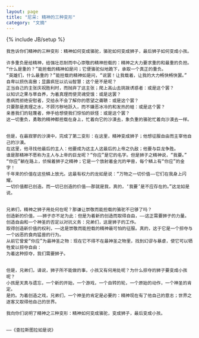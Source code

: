```yaml
---
layout: page
title: "尼采: 精神的三种变形"
category: "文摘"
---
```

{% include JB/setup %}

    我告诉你们精神的三种变形：精神如何变成骆驼，骆驼如何变成狮子，最后狮子如何变成小孩。
    
	许多重负是给精神，给强壮忍耐而中心崇敬的精神担载的：精神之大力要求重的和最重的负担。
    “什么是重的？”能担载的精神如是问；它便骆驼似地跪下，承取一个真正的重负。
    “英雄们，什么最重的？”能担载的精神如是问，“说罢！让我载着，让我的大力畅快畅快罢。”
    自卑以损伤高傲；显露疯狂以讥讪智慧：这个是不是呢？   
    正当自己的主张庆祝胜利时，而抛弃了这主张；爬上高山去挑拨诱惑者：或是这个罢？
    以知识之果与草自养，为着真理而使灵魂受饿：或是这罢？
    患病而拒绝安慰者，交给永不会了解你的愿望之聋聩：或是这个罢？
    只要那是真理之水，不顾污秽地跃入，而不嫌恶冰冷的和发热的蛙：或是这个罢？
    亲善我们的轻蔑者，伸手给想使我们惊怕的妖怪：或是这个罢？
    这一切重负，勇敢的精神都担载在身上，忙着向它的沙漠去，象负重的骆驼忙着向沙漠去一样。

	
    但是，在最寂寥的沙漠中，完成了第二变形：在这里，精神变成狮子；他想征服自由而主宰他自己的沙漠。
    在这里，他寻找他最后的主人：他要成为这主人这最后的上帝之仇敌；他要与巨龙争胜。
    谁是那精神不愿称为主人与上帝的巨龙呢？“你应”是它的名字。但是狮子之精神说，“我要。”
    “你应”躺在路上，侦候着狮子之精神；它是一个放射着金光的甲兽，每个鳞上有“你应”的金字！
    千年来的价值在这些鳞上放光。这最有权力的龙如是说：“万物之一切价值——它们在我身上闪耀。
    一切价值都已创造。而一切已创造的价值——那就是我，真的，‘我要’是不应存在的。”这龙如是说。


    兄弟们，精神之狮子用处何在呢？那谦让崇敬而能担载的骆驼不已够了吗？
    创造新的价值，——狮子亦不足为此：但是为着新的创造而取得自由，——这正需要狮子的力量。
    创造自由和一个神圣的否定以对抗义务：兄弟们，这是狮子的工作。
    取得创造新价值的权利，——这是崇敬而能担载的精神最可怕的征服。真的，这于它是一个掠夺与一个凶恶的食肉猛兽的行为。
    从前它曾爱“你应”为最神圣之物：现在它不得不在最神圣之物里，找到幻谬与暴虐，使它可以牺牲爱以掠夺自由：
    为着这种掠夺，我们需要狮子。
	
	
    但是，兄弟们，请说，狮子所不能做的事，小孩又有何用处呢？为什么掠夺的狮子要变成小孩呢？
    小孩是天真与遗忘，一个新的开始，一个游戏，一个自转的轮，一个原始的动作，一个神圣的肯定。
    是的。为着创造之戏，兄弟们，一个神圣的肯定是必要的：精神现在有了他自己的意志；世界之逐客又取得他自己的世界。

    我向你们说明了精神之三种变形：精神如何变成骆驼，变成狮子，最后变成小孩。

                                                                            ——《查拉斯图拉如是说》
